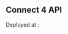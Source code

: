 **Connect 4 API**
-------------------------------------------------------------------

Deployed at : 